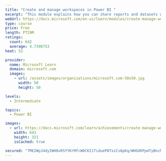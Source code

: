 ```yaml
---
title: "Create and manage workspaces in Power BI "
excerpt: "This module explains how you can share reports and datasets with your users and how to create a deployment strategy that makes sense for you and your organization. Furthermore, you will learn about data lineage in Microsoft Power BI."
webUrl: https://docs.microsoft.com/en-us/learn/modules/create-manage-workspaces-power-bi/
type: course
price: Free
length: PT29M
ratings:
  count: 642
  average: 4.7398753
heat: 52

provider:
  name: Microsoft Learn
  domain: microsoft.com
  images:
    - url: /assets/images/organizations/microsoft.com-50x50.jpg
      width: 50
      height: 50

levels:
  - Intermediate

topics:
  - Power BI

images:
  - url: https://docs.microsoft.com/learn/achievements/create-manage-workspaces-power-bi-social.png
    width: 643
    height: 321
    isCached: true

secured: "7ME2WpJ4dyIWH0vRSYYKrMfcW0CKI1TidueP8TxiCs8pKq/WHOdKPpmTyBncM6br1fm/27ekX03T+7XDMuKTes/dCwwgIbo2bdo0gmvSO4whtDYSV1suGNm7dlKSzsvEEtJg0avDS2kd8DCgzLkj17q2XwjAQgmlCn3EQyF6xjqH3l+vlGnE2+RKjSmW0TUDm5w+IrJt/cWVr10xS7Z7jlU3hs+f0jjNE6u9vGwNhOMLn9LJ1ZqQ/kL4Leq47+DLwTtFz/6jOq8q3+fDRgcB2tWuI9LbOEsUbFEIMYCwWgDYBpb6hPE2jlWXezaQrwwRK0UcIIC6b1KSk+QXkbgBVfCD/MDUcV13999oiISQIxOdcuPu4UXkpnGBTRBNAO2sn0wEeGifS1n4ByYM+2+kG+glOyb425G2l2102mUXgw0=;xotBKIW3nuMfgWkCSN045w=="
---
```


